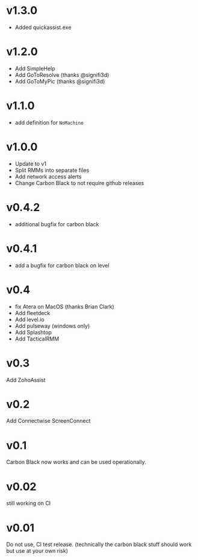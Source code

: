 # v1.3.0
* Added quickassist.exe

# v1.2.0
* Add SimpleHelp
* Add GoToResolve (thanks @signifi3d)
* Add GoToMyPic (thanks @signifi3d)

# v1.1.0
* add definition for `NoMachine`

# v1.0.0
* Update to v1
* Split RMMs into separate files
* Add network access alerts
* Change Carbon Black to not require github releases

# v0.4.2
* additional bugfix for carbon black

# v0.4.1
* add a bugfix for carbon black on level

# v0.4
* fix Atera on MacOS (thanks Brian Clark)
* Add fleetdeck
* Add level.io
* Add pulseway (windows only)
* Add Splashtop
* Add TacticalRMM

# v0.3
Add ZohoAssist

# v0.2
Add Connectwise ScreenConnect

# v0.1
Carbon Black now works and can be used operationally.

# v0.02
still working on CI

# v0.01
Do not use, CI test release. (technically the carbon black stuff should work but use at your own risk)